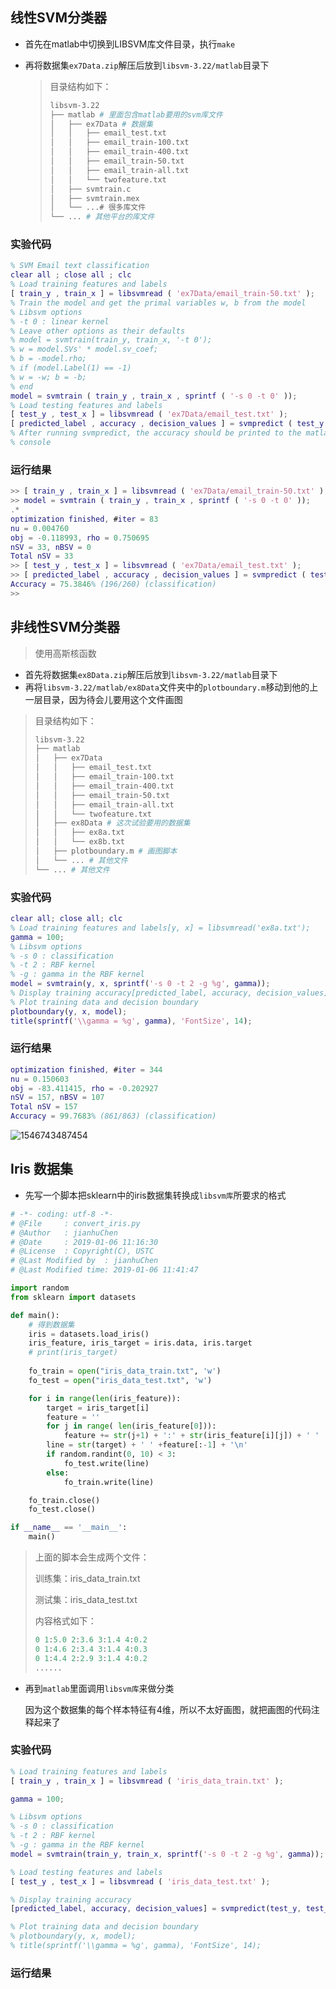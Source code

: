 ## 线性SVM分类器

- 首先在matlab中切换到LIBSVM库文件目录，执行`make`

- 再将数据集`ex7Data.zip`解压后放到`libsvm-3.22/matlab`目录下

  > 目录结构如下：
  >
  > ```bash
  > libsvm-3.22
  > ├── matlab # 里面包含matlab要用的svm库文件
  > │   ├── ex7Data # 数据集
  > │   │   ├── email_test.txt
  > │   │   ├── email_train-100.txt
  > │   │   ├── email_train-400.txt
  > │   │   ├── email_train-50.txt
  > │   │   ├── email_train-all.txt
  > │   │   └── twofeature.txt
  > │   ├── svmtrain.c
  > │   ├── svmtrain.mex
  > │   └── ...# 很多库文件
  > └── ... # 其他平台的库文件
  > ```



### 实验代码

```matlab
% SVM Email text classification
clear all ; close all ; clc
% Load training features and labels
[ train_y , train_x ] = libsvmread ( 'ex7Data/email_train-50.txt' );
% Train the model and get the primal variables w, b from the model
% Libsvm options
% -t 0 : linear kernel
% Leave other options as their defaults
% model = svmtrain(train_y, train_x, '-t 0');
% w = model.SVs' * model.sv_coef;
% b = -model.rho;
% if (model.Label(1) == -1)
% w = -w; b = -b;
% end
model = svmtrain ( train_y , train_x , sprintf ( '-s 0 -t 0' ));
% Load testing features and labels
[ test_y , test_x ] = libsvmread ( 'ex7Data/email_test.txt' );
[ predicted_label , accuracy , decision_values ] = svmpredict ( test_y , test_x , model );
% After running svmpredict, the accuracy should be printed to the matlab
% console
```



### 运行结果

```matlab
>> [ train_y , train_x ] = libsvmread ( 'ex7Data/email_train-50.txt' );
>> model = svmtrain ( train_y , train_x , sprintf ( '-s 0 -t 0' ));
.*
optimization finished, #iter = 83
nu = 0.004760
obj = -0.118993, rho = 0.750695
nSV = 33, nBSV = 0
Total nSV = 33
>> [ test_y , test_x ] = libsvmread ( 'ex7Data/email_test.txt' );
>> [ predicted_label , accuracy , decision_values ] = svmpredict ( test_y , test_x , model );
Accuracy = 75.3846% (196/260) (classification)
>>
```



## 非线性SVM分类器

> 使用高斯核函数

- 首先将数据集`ex8Data.zip`解压后放到`libsvm-3.22/matlab`目录下
- 再将`libsvm-3.22/matlab/ex8Data`文件夹中的`plotboundary.m`移动到他的上一层目录，因为待会儿要用这个文件画图

>  目录结构如下：
>
>  ```bash
>  libsvm-3.22
>  ├── matlab
>  │   ├── ex7Data
>  │   │   ├── email_test.txt
>  │   │   ├── email_train-100.txt
>  │   │   ├── email_train-400.txt
>  │   │   ├── email_train-50.txt
>  │   │   ├── email_train-all.txt
>  │   │   └── twofeature.txt
>  │   ├── ex8Data # 这次试验要用的数据集
>  │   │   ├── ex8a.txt
>  │   │   └── ex8b.txt
>  │   ├── plotboundary.m # 画图脚本
>  │   └── ... # 其他文件
>  └── ... # 其他文件
>  ```




### 实验代码

```matlab
clear all; close all; clc
% Load training features and labels[y, x] = libsvmread('ex8a.txt');
gamma = 100;
% Libsvm options
% -s 0 : classification
% -t 2 : RBF kernel
% -g : gamma in the RBF kernel
model = svmtrain(y, x, sprintf('-s 0 -t 2 -g %g', gamma));
% Display training accuracy[predicted_label, accuracy, decision_values] = svmpredict(y, x, model);
% Plot training data and decision boundary
plotboundary(y, x, model);
title(sprintf('\\gamma = %g', gamma), 'FontSize', 14);
```



### 运行结果

```matlab
optimization finished, #iter = 344
nu = 0.150603
obj = -83.411415, rho = -0.202927
nSV = 157, nBSV = 107
Total nSV = 157
Accuracy = 99.7683% (861/863) (classification)
```

![1546743487454](1546743487454.png)



## Iris 数据集

- 先写一个脚本把sklearn中的iris数据集转换成`libsvm库`所要求的格式

```python
# -*- coding: utf-8 -*-
# @File 	: convert_iris.py
# @Author 	: jianhuChen
# @Date 	: 2019-01-06 11:16:30
# @License 	: Copyright(C), USTC
# @Last Modified by  : jianhuChen
# @Last Modified time: 2019-01-06 11:41:47

import random
from sklearn import datasets

def main():
	# 得到数据集
	iris = datasets.load_iris()
	iris_feature, iris_target = iris.data, iris.target
	# print(iris_target)
	
	fo_train = open("iris_data_train.txt", 'w')
	fo_test = open("iris_data_test.txt", 'w')

	for i in range(len(iris_feature)):
		target = iris_target[i]
		feature = ''
		for j in range( len(iris_feature[0])):
			feature += str(j+1) + ':' + str(iris_feature[i][j]) + ' '
		line = str(target) + ' ' +feature[:-1] + '\n'
		if random.randint(0, 10) < 3:
			fo_test.write(line)
		else:
			fo_train.write(line)

	fo_train.close()
	fo_test.close()

if __name__ == '__main__':
	main()
```

> 上面的脚本会生成两个文件：
>
> 训练集：iris_data_train.txt
>
> 测试集：iris_data_test.txt
>
> 内容格式如下：
>
> ```python
> 0 1:5.0 2:3.6 3:1.4 4:0.2
> 0 1:4.6 2:3.4 3:1.4 4:0.3
> 0 1:4.4 2:2.9 3:1.4 4:0.2
> ......
> ```
>
>

- 再到`matlab`里面调用`libsvm库`来做分类

  因为这个数据集的每个样本特征有4维，所以不太好画图，就把画图的代码注释起来了



### 实验代码

```matlab
% Load training features and labels
[ train_y , train_x ] = libsvmread ( 'iris_data_train.txt' );

gamma = 100;

% Libsvm options
% -s 0 : classification
% -t 2 : RBF kernel
% -g : gamma in the RBF kernel
model = svmtrain(train_y, train_x, sprintf('-s 0 -t 2 -g %g', gamma));

% Load testing features and labels
[ test_y , test_x ] = libsvmread ( 'iris_data_test.txt' );

% Display training accuracy
[predicted_label, accuracy, decision_values] = svmpredict(test_y, test_x, model);

% Plot training data and decision boundary
% plotboundary(y, x, model);
% title(sprintf('\\gamma = %g', gamma), 'FontSize', 14);
```



### 运行结果























